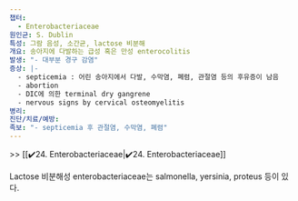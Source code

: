 ```yaml
---
챕터:
  - Enterobacteriaceae
원인균: S. Dublin
특성: 그람 음성, 소간균, lactose 비분해
개요: 송아지에 다발하는 급성 혹은 만성 enterocolitis
발생: "- 대부분 경구 감염"
증상: |-
  - septicemia : 어린 송아지에서 다발, 수막염, 폐렴, 관절염 등의 후유증이 남음
  - abortion
  - DIC에 의한 terminal dry gangrene
  - nervous signs by cervical osteomyelitis
병리: 
진단/치료/예방: 
족보: "- septicemia 후 관절염, 수막염, 폐렴"
---
```

\>> [[✔️24. Enterobacteriaceae|✔️24. Enterobacteriaceae]]

Lactose 비분해성 enterobacteriaceae는 salmonella, yersinia, proteus 등이 있다.